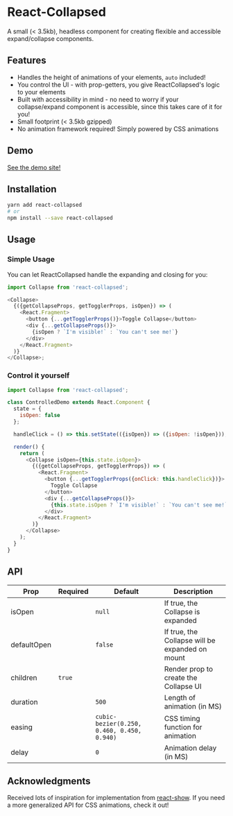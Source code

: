 # React-Collapsed

A small (< 3.5kb), headless component for creating flexible and accessible expand/collapse components.

## Features

- Handles the height of animations of your elements, `auto` included!
- You control the UI - with prop-getters, you give ReactCollapsed's logic to your elements
- Built with accessibility in mind - no need to worry if your collapse/expand component is accessible, since this takes care of it for you!
- Small footprint (< 3.5kb gzipped)
- No animation framework required! Simply powered by CSS animations

## Demo

[See the demo site!](https://react-collapsed.netlify.com/)

## Installation

```bash
yarn add react-collapsed
# or
npm install --save react-collapsed
```

## Usage

### Simple Usage

You can let ReactCollapsed handle the expanding and closing for you:

```js
import Collapse from 'react-collapsed';

<Collapse>
  {({getCollapseProps, getTogglerProps, isOpen}) => (
    <React.Fragment>
      <button {...getTogglerProps()}>Toggle Collapse</button>
      <div {...getCollapseProps()}>
        {isOpen ? `I'm visible!` : `You can't see me!`}
      </div>
    </React.Fragment>
  )}
</Collapse>;
```

### Control it yourself

```js
import Collapse from 'react-collapsed';

class ControlledDemo extends React.Component {
  state = {
    isOpen: false
  };

  handleClick = () => this.setState(({isOpen}) => ({isOpen: !isOpen}));

  render() {
    return (
      <Collapse isOpen={this.state.isOpen}>
        {({getCollapseProps, getTogglerProps}) => (
          <React.Fragment>
            <button {...getTogglerProps({onClick: this.handleClick})}>
              Toggle Collapse
            </button>
            <div {...getCollapseProps()}>
              {this.state.isOpen ? `I'm visible!` : `You can't see me!`}
            </div>
          </React.Fragment>
        )}
      </Collapse>
    );
  }
}
```

## API

| Prop        | Required | Default                                    | Description                                     |
| ----------- | -------- | ------------------------------------------ | ----------------------------------------------- |
| isOpen      |          | `null`                                     | If true, the Collapse is expanded               |
| defaultOpen |          | `false`                                    | If true, the Collapse will be expanded on mount |
| children    | `true`   |                                            | Render prop to create the Collapse UI           |
| duration    |          | `500`                                      | Length of animation (in MS)                     |
| easing      |          | `cubic-bezier(0.250, 0.460, 0.450, 0.940)` | CSS timing function for animation               |
| delay       |          | `0`                                        | Animation delay (in MS)                         |

## Acknowledgments

Received lots of inspiration for implementation from [react-show](https://github.com/react-tools/react-show). If you need a more generalized API for CSS animations, check it out!